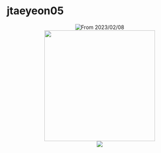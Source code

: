 # jtaeyeon05

<div align=center>
    <img src="https://wakatime.com/badge/user/77893c2f-df09-4c31-9dc9-76fc135dd21e.svg?style=flat-square" alt="From 2023/02/08"/>
    <br/>
    <a href="https://solved.ac/jtaeyeon05">
        <img src="http://mazassumnida.wtf/api/generate_badge?boj=jtaeyeon05" width="300"/>
    </a>
    <br/>
    <a href="https://github.com/error0918?tab=repositories">
        <img src="https://github-readme-stats.vercel.app/api/top-langs/?username=error0918&langs_count=6&theme=onedark&hide=CMake,c%2B%2B"/>
    </a>
</div>
